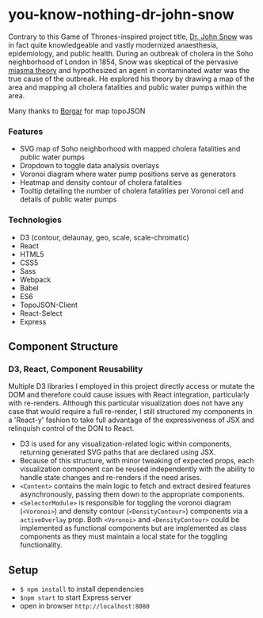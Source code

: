 # you-know-nothing-dr-john-snow
Contrary to this Game of Thrones-inspired project title, [Dr. John Snow](https://en.wikipedia.org/wiki/John_Snow) was in fact quite knowledgeable and vastly modernized anaesthesia, epidemiology, and public health. During an outbreak of cholera in the Soho neighborhood of London in 1854, Snow was skeptical of the pervasive [miasma theory](https://en.wikipedia.org/wiki/Miasma_theory) and hypothesized an agent in contaminated water was the true cause of the outbreak. He explored his theory by drawing a map of the area and mapping all cholera fatalities and public water pumps within the area. 

Many thanks to [Borgar](https://github.com/borgar) for map topoJSON

### Features
- SVG map of Soho neighborhood with mapped cholera fatalities and public water pumps
- Dropdown to toggle data analysis overlays
- Voronoi diagram where water pump positions serve as generators
- Heatmap and density contour of cholera fatalities
- Tooltip detailing the number of cholera fatalities per Voronoi cell and details of public water pumps

### Technologies
- D3 (contour, delaunay, geo, scale, scale-chromatic)
- React
- HTML5
- CSS5
- Sass
- Webpack
- Babel
- ES6
- TopoJSON-Client
- React-Select
- Express

## Component Structure
### D3, React, Component Reusability
Multiple D3 libraries I employed in this project directly access or mutate the DOM and therefore could cause issues with React integration, particularly with re-renders. Although this particular visualization does not have any case that would require a full re-render, I still structured my components in a 'React-y' fashion to take full advantage of the expressiveness of JSX and relinquish control of the DON to React.

- D3 is used for any visualization-related logic within components, returning generated SVG paths that are declared using JSX. 
- Because of this structure, with minor tweaking of expected props, each visualization component can be reused independently with the ability to handle state changes and re-renders if the need arises.
- `<Content>` contains the main logic to fetch and extract desired features asynchronously, passing them down to the appropriate components.
- `<SelectorModule>` is responsible for toggling the voronoi diagram (`<Voronoi>`) and density contour (`<DensityContour>`) components via a `activeOverlay` prop. Both `<Voronoi>` and `<DensityContour>` could be implemented as functional components but are implemented as class components as they must maintain a local state for the toggling functionality.

## Setup
- `$ npm install` to install dependencies
- `$npm start` to start Express server
- open in browser `http://localhost:8080`
